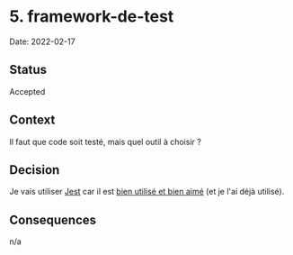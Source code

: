 # 5. framework-de-test

Date: 2022-02-17

## Status

Accepted

## Context

Il faut que code soit testé, mais quel outil à choisir ?

## Decision

Je vais utiliser [Jest](https://2021.stateofjs.com/en-US/libraries) car il est [bien utilisé et bien aimé](https://2021.stateofjs.com/en-US/libraries) (et je l'ai déjà utilisé).

## Consequences

n/a
